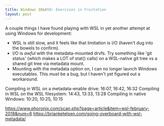 ```yaml
---
title: Windows 10&#58; Exercises in Frustation
layout: post
---
```


A couple things I have found playing with WSL in yet another attempt at using Windows for development:

 - WSL is still slow, and it feels like that limitation is I/O (haven't dug into the bowels to confirm). 
 - I/O is *awful* with the metadata-mounted drvfs. Try something like 'git status' (which makes a LOT of stat() calls) on a WSL-native git tree vs a shared git tree via metadata mount.
 - Mounting with the metadata option on, I can no longer launch Windows executables. This *must* be a bug, but I haven't yet figured out a workaround.

Compiling in WSL on a metadata-enable drive: 16:07, 16:42, 16:32
Compiling in WSL on the WSL filesystem: 14:43, 13:33, 13:28
Compiling in native Windows: 10:20, 10:25, 10:15

https://www.phoronix.com/scan.php?page=article&item=wsl-february-2018&num=6
https://brianketelsen.com/going-overboard-with-wsl-metadata/
